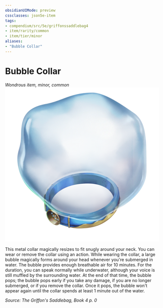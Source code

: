 ```yaml
---
obsidianUIMode: preview
cssclasses: json5e-item
tags:
- compendium/src/5e/griffonssaddlebag4
- item/rarity/common
- item/tier/minor
aliases: 
- "Bubble Collar"
---
```

# Bubble Collar
*Wondrous item, minor, common*  
![](https://raw.githubusercontent.com/TheGiddyLimit/homebrew-img/main/img/GriffonsSaddlebag4/Items/Bubble-Collar.webp#right)  


This metal collar magically resizes to fit snugly around your neck. You can wear or remove the collar using an action. While wearing the collar, a large bubble magically forms around your head whenever you're submerged in water. The bubble provides enough breathable air for 10 minutes. For the duration, you can speak normally while underwater, although your voice is still muffled by the surrounding water. At the end of that time, the bubble pops; the bubble pops early if you take any damage, if you are no longer submerged, or if you remove the collar. Once it pops, the bubble won't appear again until the collar spends at least 1 minute out of the water.

*Source: The Griffon's Saddlebag, Book 4 p. 0*